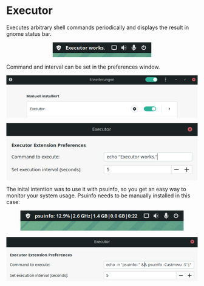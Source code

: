 # Executor
Executes arbitrary shell commands periodically and displays the result in gnome status bar. 

<p align="center">
  <img src="/docs/result.png" alt="result">
</p>

Command and interval can be set in the preferences window.

<p align="center">
  <img align="middle" src="/docs/extensions.png" alt="Extensions" width="600">
</p>

<p align="center">
  <img align="middle" src="/docs/settings.png" alt="settings">
</p>

The inital intention was to use it with psuinfo, so you get an easy way to monitor your system usage. Psuinfo needs to be manually installed in this case:

<p align="center">
  <img src="/docs/psuinfoResult.png" alt="psuinfoResult">
</p>

<p align="center">
  <img src="/docs/psuinfoSettings.png" alt="psuinfoSettings">
</p>
